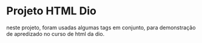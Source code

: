 <h1>Projeto HTML Dio</h1>

neste projeto, foram usadas algumas tags em conjunto, para demonstração de apredizado no curso de html da dio.
